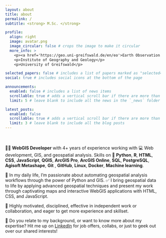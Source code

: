 ```yaml
---
layout: about
title: about
permalink: /
subtitle: <strong> M.Sc. </strong>

profile:
  align: right
  image: avatar.png
  image_circular: false # crops the image to make it circular
  more_info: >
    <p><a href='https://geo.uni-greifswald.de/en/eo'>Earth Observation and Geoinformation Science Lab</a></p>
    <p>Institute of Geography and Geology</p>
    <p>University of Greifswald</p> 

selected_papers: false # includes a list of papers marked as "selected={true}"
social: true # includes social icons at the bottom of the page

announcements:
  enabled: false # includes a list of news items
  scrollable: true # adds a vertical scroll bar if there are more than 3 news items
  limit: 5 # leave blank to include all the news in the `_news` folder

latest_posts:
  enabled: false
  scrollable: true # adds a vertical scroll bar if there are more than 3 new posts items
  limit: 3 # leave blank to include all the blog posts
---
```


<br><br/>
👨‍💻 **WebGIS Developer** with 4+ years of experience working with 💻 Web development, GIS, and geospatial analysis. Skills on 🤖 **Python**, **R**, **HTML**, **CSS**, **JavaScript**, **QGIS**, **ArcGIS Pro**, **ArcGIS Online**, **SQL**, **PostgreSQL**, **Agisoft Metashape**, **Git** , **GitHub**, **Linux**, **Docker**, **Machine learning**.

🌟 In my daily life, I’m passionate about automating geospatial analysis workflows through the power of Python and GIS. ✅ I bring geospatial data to life by applying advanced geospatial techniques and present my work through captivating maps and interactive WebGIS applications with HTML, CSS, and JavaScript.

🙋 Highly motivated, disciplined, effective in independent work or collaboration, and eager to get more experience and skillset.

🛜 Do you relate to my background, or want to know more about my expertise? Hit me up on [LinkedIn](https://www.linkedin.com/in/vietdn/) for job offers, collabs, or just to geek out over our shared interests!